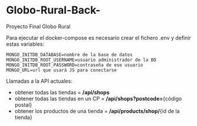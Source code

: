 # Globo-Rural-Back-

Proyecto Final Globo Rural

Para ejecutar el docker-compose es necesario crear el fichero .env y definir estas variables:

```
MONGO_INITDB_DATABASE=nombre de la base de datos
MONGO_INITDB_ROOT_USERNAME=usuario administrador de la BD
MONGO_INITDB_ROOT_PASSWORD=contraseña de ese usuario
MONGO_URL=url que usará JS para conectarse
```

Llamadas a la API actuales:

- obtener todas las tiendas = **/api/shops**
- obtener todas las tiendas en un CP = **/api/shops?postcode=**{código postal}
- obtener los productos de una tienda = **/api/products/shop/**{id de la tienda}
